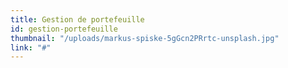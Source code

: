 ```yaml
---
title: Gestion de portefeuille
id: gestion-portefeuille
thumbnail: "/uploads/markus-spiske-5gGcn2PRrtc-unsplash.jpg"
link: "#"
---
```

